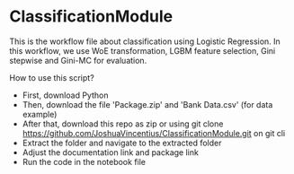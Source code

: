 # ClassificationModule

This is the workflow file about classification using Logistic Regression. In this workflow, we use WoE transformation, LGBM feature selection, Gini stepwise and Gini-MC for evaluation.

How to use this script?

- First, download Python
- Then, download the file 'Package.zip' and 'Bank Data.csv' (for data example)
- After that, download this repo as zip or using git clone https://github.com/JoshuaVincentius/ClassificationModule.git on git cli
- Extract the folder and navigate to the extracted folder
- Adjust the documentation link and package link
- Run the code in the notebook file
